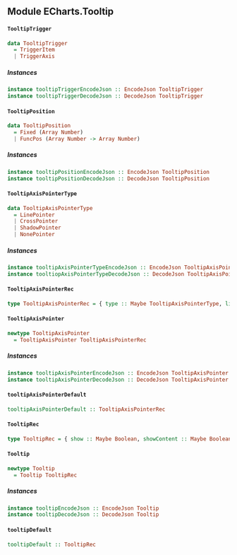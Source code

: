 ## Module ECharts.Tooltip

#### `TooltipTrigger`

``` purescript
data TooltipTrigger
  = TriggerItem
  | TriggerAxis
```

##### Instances
``` purescript
instance tooltipTriggerEncodeJson :: EncodeJson TooltipTrigger
instance tooltipTriggerDecodeJson :: DecodeJson TooltipTrigger
```

#### `TooltipPosition`

``` purescript
data TooltipPosition
  = Fixed (Array Number)
  | FuncPos (Array Number -> Array Number)
```

##### Instances
``` purescript
instance tooltipPositionEncodeJson :: EncodeJson TooltipPosition
instance tooltipPositionDecodeJson :: DecodeJson TooltipPosition
```

#### `TooltipAxisPointerType`

``` purescript
data TooltipAxisPointerType
  = LinePointer
  | CrossPointer
  | ShadowPointer
  | NonePointer
```

##### Instances
``` purescript
instance tooltipAxisPointerTypeEncodeJson :: EncodeJson TooltipAxisPointerType
instance tooltiopAxisPointerTypeDecodeJson :: DecodeJson TooltipAxisPointerType
```

#### `TooltipAxisPointerRec`

``` purescript
type TooltipAxisPointerRec = { type :: Maybe TooltipAxisPointerType, lineStyle :: Maybe LineStyle, crossStyle :: Maybe LineStyle, shadowStyle :: Maybe AreaStyle }
```

#### `TooltipAxisPointer`

``` purescript
newtype TooltipAxisPointer
  = TooltipAxisPointer TooltipAxisPointerRec
```

##### Instances
``` purescript
instance tooltipAxisPointerEncodeJson :: EncodeJson TooltipAxisPointer
instance tooltipAxisPointerDecodeJson :: DecodeJson TooltipAxisPointer
```

#### `tooltipAxisPointerDefault`

``` purescript
tooltipAxisPointerDefault :: TooltipAxisPointerRec
```

#### `TooltipRec`

``` purescript
type TooltipRec = { show :: Maybe Boolean, showContent :: Maybe Boolean, trigger :: Maybe TooltipTrigger, position :: Maybe TooltipPosition, formatter :: Maybe Formatter, islandFormatter :: Maybe Formatter, showDelay :: Maybe Number, hideDelay :: Maybe Number, transitionDuration :: Maybe Number, backgroundColor :: Maybe Color, borderColor :: Maybe Color, borderRadius :: Maybe Number, borderWidth :: Maybe Number, padding :: Maybe (Corner Number), axisPointer :: Maybe TooltipAxisPointer, textStyle :: Maybe TextStyle, enterable :: Maybe Boolean }
```

#### `Tooltip`

``` purescript
newtype Tooltip
  = Tooltip TooltipRec
```

##### Instances
``` purescript
instance tooltipEncodeJson :: EncodeJson Tooltip
instance tooltipDecodeJson :: DecodeJson Tooltip
```

#### `tooltipDefault`

``` purescript
tooltipDefault :: TooltipRec
```


